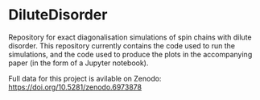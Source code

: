# DiluteDisorder

Repository for exact diagonalisation simulations of spin chains with dilute disorder. This repository currently contains the code used to run the simulations, and the code used to produce the plots in the accompanying paper (in the form of a Jupyter notebook).

Full data for this project is avilable on Zenodo: https://doi.org/10.5281/zenodo.6973878
